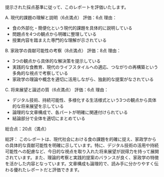 提示された採点基準に従って、このレポートを評価いたします。

A. 現代的課題の理解と説明（6点満点）
評価：6点
理由：
- 食の外部化・簡便化という現代的課題を具体的に説明している
- 問題点を4つの観点から明確に整理している
- 授業内容を踏まえた専門的な理解が示されている

B. 家政学の貢献可能性の考察（8点満点）
評価：8点
理由：
- 3つの観点から具体的な解決策を提示している
- 実践的な食教育、現代のライフスタイルへの適応、つながりの再構築という多角的な視点で考察している
- 家政学の理論や概念を適切に活用しながら、独創的な提案がなされている

C. 将来展望と論述の質（6点満点）
評価：6点
理由：
- デジタル技術、持続可能性、多様化する生活様式という3つの観点から具体的な将来展望を示している
- 論理的な文章構成で、各パートが明確に関連付けられている
- 結論部分で全体を適切にまとめている

総合点：20点（満点）

総評：
このレポートは、現代社会における食の課題を的確に捉え、家政学からの具体的な貢献可能性を明確に示しています。特に、デジタル技術の活用や持続可能性への配慮など、今日的な視点を取り入れた将来展望が説得力を持って展開されています。また、理論的考察と実践的提案のバランスが良く、家政学の特徴を活かした内容となっています。文章構成も論理的で、読み手に分かりやすく伝わる優れたレポートだと評価できます。